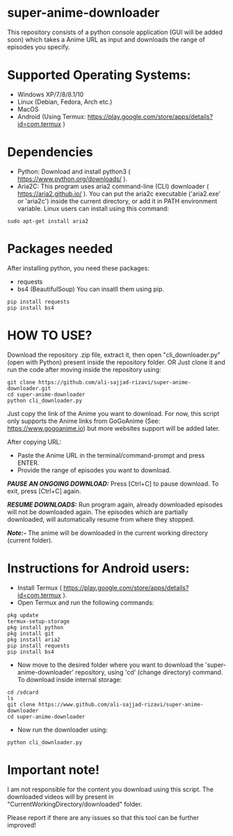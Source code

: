 # super-anime-downloader
This repository consists of a python console application (GUI will be added soon) which takes a Anime URL as input and downloads the range of episodes you specify.

# Supported Operating Systems:
- Windows XP/7/8/8.1/10
- Linux (Debian, Fedora, Arch etc.)
- MacOS
- Android (Using Termux: https://play.google.com/store/apps/details?id=com.termux )

# Dependencies
- Python: Download and install python3 ( https://www.python.org/downloads/ ).
- Aria2C: This program uses aria2 command-line (CLI) downloader ( https://aria2.github.io/ ).
You can put the aria2c executable ('aria2.exe' or 'aria2c') inside  the current directory, or add it in PATH environment variable.
Linux users can install using this command:
```
sudo apt-get install aria2
```

# Packages needed
After installing python, you need these packages:
- requests
- bs4 (BeautifulSoup)
You can insatll them using pip.
```
pip install requests
pip install bs4
```

# HOW TO USE?

Download the repository .zip file, extract it, then open "cli_downloader.py" (open with Python) present inside the repository folder.
OR
Just clone it and run the code after moving inside the repository using:
```
git clone https://github.com/ali-sajjad-rizavi/super-anime-downloader.git
cd super-anime-downloader
python cli_downloader.py
```

Just copy the link of the Anime you want to download. For now, this script only supports
the Anime links from GoGoAnime (See: https://www.gogoanime.io) but more websites support
will be added later.

After copying URL:
- Paste the Anime URL in the terminal/command-prompt and press ENTER.
- Provide the range of episodes you want to download.

***PAUSE AN ONGOING DOWNLOAD:***
Press [Ctrl+C] to pause download. To exit, press [Ctrl+C] again.

***RESUME DOWNLOADS:***
Run program again, already downloaded episodes will not be downloaded again.
The episodes which are partially downloaded, will automatically resume from where they stopped.

***Note:-*** The anime will be downloaded in the current working directory (current folder).

# Instructions for Android users:
- Install Termux ( https://play.google.com/store/apps/details?id=com.termux ).
- Open Termux and run the following commands:
```
pkg update
termux-setup-storage
pkg install python
pkg install git
pkg install aria2
pip install requests
pip install bs4
```
- Now move to the desired folder where you want to download the 'super-anime-downloader' repository, using 'cd' (change directory) command.
To download inside internal storage:
```
cd /sdcard
ls
git clone https://www.github.com/ali-sajjad-rizavi/super-anime-downloader
cd super-anime-downloader
```
- Now run the downloader using:
```
python cli_downloader.py
```

# Important note!

I am not responsible for the content you download using this script.
The downloaded videos will by present in "CurrentWorkingDirectory/downloaded" folder.

Please report if there are any issues so that this tool can be further improved!
